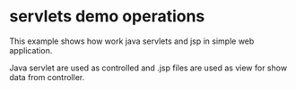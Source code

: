 servlets demo operations
========================

This example shows how work java servlets and jsp in simple web application.

Java servlet are used as controlled and .jsp files are used as view for show data from controller.
